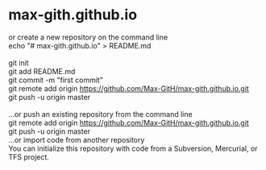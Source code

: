 # max-gith.github.io

or create a new repository on the command line <br/>
echo "# max-gith.github.io" > README.md <br/>
 <br/>
git init <br/>
git add README.md <br/>
git commit -m "first commit" <br/>
git remote add origin https://github.com/Max-GitH/max-gith.github.io.git <br/>
git push -u origin master <br/>
                 <br/>
…or push an existing repository from the command line <br/>
git remote add origin https://github.com/Max-GitH/max-gith.github.io.git <br/>
git push -u origin master <br/>
…or import code from another repository <br/>
You can initialize this repository with code from a Subversion, Mercurial, or TFS project. <br/>

